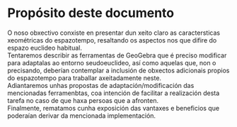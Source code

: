 # Propósito deste documento
O noso obxectivo conxiste en presentar dun xeito claro as caractersticas xeométricas do espazotempo, resaltando os aspectos nos que difire do espazo euclideo habitual. <br>
Tentaremos describir as ferramentas de GeoGebra que é preciso modificar para adaptalas ao entorno seudoeuclideo, así como aquelas que, non o precisando, deberían contemplar a inclusión de obxectos adicionais propios do espazotempo para traballar axeitadamente neste.<br>
Adiantaremos unhas propostas de adaptación/modificación das mencionadas ferramenbtas, coa intención de facilitar a realización desta tarefa no caso de que haxa persoas que a afronten. <br>
Finalmente, rematamos cunha exposición das vantaxes e beneficios que poderaían derivar da mencionada implementación.

